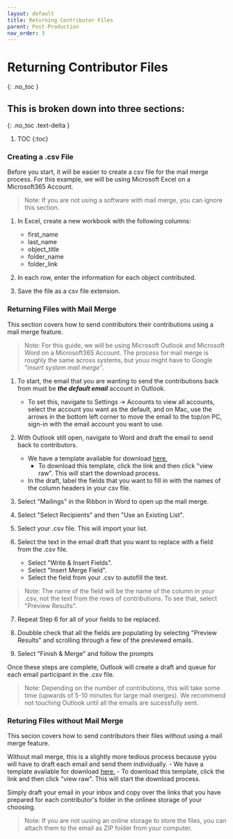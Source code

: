 ```yaml
---
layout: default
title: Returning Contributor Files
parent: Post-Production
nav_order: 3
---
```


# Returning Contributor Files
{: .no_toc }

## This is broken down into three sections:
{: .no_toc .text-delta }

1. TOC
{:toc}

### Creating a .csv File
Before you start, it will be easier to create a csv file for the mail merge process. For this example, we will be using Microsoft Excel on a Microsoft365 Account.
> Note: If you are not using a software with mail merge, you can ignore this section.

1. In Excel, create a new workbook with the following columns:
    - first_name
    - last_name
    - object_title
    - folder_name
    - folder_link

2. In each row, enter the information for each object contributed.

3. Save the file as a csv file extension.

### Returning Files with Mail Merge
This section covers how to send contributors their contributions using a mail merge feature. 
> Note: For this guide, we will be using Microsoft Outlook and Microsoft Word on a Microsoft365 Account. The process for mail merge is roughly the same across systems, but youu might have to Google *"insert system mail merge"*.

1. To start, the email that you are wanting to send the contributions back from must be ***the default email*** account in Outlook. 
    - To set this, navigate to Settings -> Accounts to view all accounts, select the account you want as the default, and on Mac, use the arrows in the bottom left corner to move the email to the top/on PC, sign-in with the email account you want to use.

2. With Outlook still open, navigate to Word and draft the email to send back to contributors.
    - We have a template available for download <a href="https://github.com/mdlandini/idah_toolkit_testing/blob/main/assets/images/Email%20Template%20for%20Sharing%20Files.docx">here.</a>
        - To download this template, click the link and then click "view raw". This will start the download process.
    - In the draft, label the fields that you want to fill in with the names of the column headers in your csv file.
  
3. Select "Mailings" in the Ribbon in Word to open up the mail merge.

4. Select "Select Recipients" and then "Use an Existing List".

5. Select your .csv file. This will import your list.

6. Select the text in the email draft that you want to replace with a field from the .csv file.
    - Select "Write & Insert Fields".
    - Select "Insert Merge Field".
    - Select the field from your .csv to autofill the text.
> Note: The name of the field will be the name of the column in your .csv, not the text from the rows of contributions. To see that, select  "Preview Results".

 7. Repeat Step 6 for all of your fields to be replaced.

 8. Doubble check that all the fields are populating by selecting "Preview Results" and scrolling through a few of the previewed emails.

 9. Select "Finish & Merge" and follow the prompts 

Once these steps are complete, Outlook will create a draft and queue for each email participant in the .csv file. 
> Note: Depending on the number of contributions, this will take some time (upwards of 5-10 minutes for large mail merges). We recommend not touching Outlook until all the emails are sucessfully sent.

### Returing Files without Mail Merge
This secion covers how to send contributors their files without using a mail merge feature. 

Without mail merge, this is a slightly more tedious process because yyou will have to draft each email and send them individually.
    - We have a template available for download <a href="https://github.com/mdlandini/idah_toolkit_testing/blob/main/assets/images/Email%20Template%20for%20Sharing%20Files.docx">here.</a>
        - To download this template, click the link and then click "view raw". This will start the download process.

Simply draft your email in your inbox and copy over the links that you have prepared for each contributor's folder in the onlinee storage of your choosing. 
> Note: If you are not uusing an online storage to store the files, you can attach them to the email as ZIP folder from your computer.
